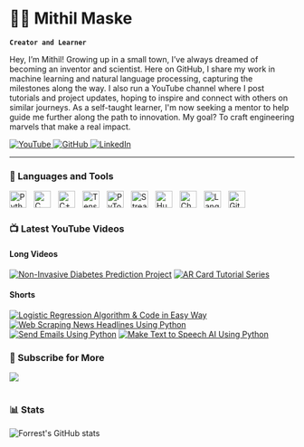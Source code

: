 # 🏄‍♂️ Mithil Maske

**`Creator and Learner`**

Hey, I’m Mithil! Growing up in a small town, I’ve always dreamed of becoming an inventor and scientist. Here on GitHub, I share my work in machine learning and natural language processing, capturing the milestones along the way. I also run a YouTube channel where I post tutorials and project updates, hoping to inspire and connect with others on similar journeys. As a self-taught learner, I'm now seeking a mentor to help guide me further along the path to innovation. My goal? To craft engineering marvels that make a real impact.


<p align="left">
   <a href="https://www.youtube.com/@ScientificMyth" target="_blank">
      <img alt="YouTube" title="Subscribe to my YouTube channel" src="https://img.shields.io/badge/YouTube-FF0000?style=for-the-badge&logo=youtube&logoColor=white"/>
   </a>
   <a href="https://github.com/mithilai" target="_blank">
      <img alt="GitHub" title="Follow me on GitHub" src="https://img.shields.io/badge/GitHub-181717?style=for-the-badge&logo=github&logoColor=white"/>
   </a>
   <a href="https://www.linkedin.com/in/mithil-maske-408588225/" target="_blank">
      <img alt="LinkedIn" title="Connect with me on LinkedIn" src="https://img.shields.io/badge/LinkedIn-0077B5?style=for-the-badge&logo=linkedin&logoColor=white"/>
   </a>
</p>


---

### 🧰 Languages and Tools

<img align="left" alt="Python" width="30px" style="padding-right:10px;" src="https://cdn.jsdelivr.net/gh/devicons/devicon/icons/python/python-plain.svg" />
<img align="left" alt="C" width="30px" style="padding-right:10px;" src="https://cdn.jsdelivr.net/gh/devicons/devicon/icons/c/c-original.svg" />
<img align="left" alt="C++" width="30px" style="padding-right:10px;" src="https://cdn.jsdelivr.net/gh/devicons/devicon/icons/cplusplus/cplusplus-line.svg" />
<img align="left" alt="TensorFlow" width="30px" style="padding-right:10px;" src="https://cdn.jsdelivr.net/gh/devicons/devicon/icons/tensorflow/tensorflow-original.svg" />
<img align="left" alt="PyTorch" width="30px" style="padding-right:10px;" src="https://cdn.jsdelivr.net/gh/devicons/devicon/icons/pytorch/pytorch-original.svg" />
<img align="left" alt="Streamlit" width="30px" style="padding-right:10px;" src="https://seeklogo.com/images/S/streamlit-logo-1A3B208AE4-seeklogo.com.png" />
<img align="left" alt="Hugging Face" width="30px" style="padding-right:10px;" src="https://huggingface.co/front/assets/huggingface_logo-noborder.svg" />
<img align="left" alt="Chormadb" width="30px" style="padding-right:10px;" src="https://github.com/user-attachments/assets/498d9a3b-e25c-4081-8152-5436fa8ecfad" />
<img align="left" alt="LangChain" width="30px" style="padding-right:10px;" src="https://api.nuget.org/v3-flatcontainer/langchain/0.15.2/icon" />
<img align="left" alt="GitHub" width="30px" style="padding-right:10px;" src="https://cdn.jsdelivr.net/gh/devicons/devicon/icons/github/github-original.svg" />

<br />

#

### 📺 Latest YouTube Videos

#### Long Videos
[![Non-Invasive Diabetes Prediction Project](https://ytcards.demolab.com/?id=tXiVuTLMv98&title=Non-Invasive+Diabetes+Prediction+Project&lang=en&background_color=%230d1117&title_color=%23ffffff&stats_color=%23dedede&max_title_lines=1&width=250&border_radius=5&duration=1343 "Non-Invasive Diabetes Prediction Project")](https://youtu.be/tXiVuTLMv98)
[![AR Card Tutorial Series](https://ytcards.demolab.com/?id=f6TPUrc7F5g&title=AR+Card+Tutorial+Series&lang=en&background_color=%230d1117&title_color=%23ffffff&stats_color=%23dedede&max_title_lines=1&width=250&border_radius=5&duration=1200 "AR Card Tutorial Series")](https://youtu.be/f6TPUrc7F5g)

#### Shorts
[![Logistic Regression Algorithm & Code in Easy Way](https://ytcards.demolab.com/?id=29zdNHDuc6A&title=Logistic+Regression+Algorithm+%26+Code+in+Easy+Way&lang=en&background_color=%230d1117&title_color=%23ffffff&stats_color=%23dedede&max_title_lines=1&width=250&border_radius=5 "Logistic Regression Algorithm & Code in Easy Way")](https://youtube.com/shorts/29zdNHDuc6A?feature=share)
[![Web Scraping News Headlines Using Python](https://ytcards.demolab.com/?id=UDugdq4LS7k&title=Web+Scraping+News+Headlines+Using+Python&lang=en&background_color=%230d1117&title_color=%23ffffff&stats_color=%23dedede&max_title_lines=1&width=250&border_radius=5 "Web Scraping News Headlines Using Python")](https://youtube.com/shorts/UDugdq4LS7k)
[![Send Emails Using Python](https://ytcards.demolab.com/?id=4TLVnD3CFVc&title=Send+Emails+Using+Python&lang=en&background_color=%230d1117&title_color=%23ffffff&stats_color=%23dedede&max_title_lines=1&width=250&border_radius=5 "Send Emails Using Python")](https://youtube.com/shorts/4TLVnD3CFVc)
[![Make Text to Speech AI Using Python](https://ytcards.demolab.com/?id=-Br-hdP2HOo&title=Make+Text+to+Speech+AI+Using+Python&lang=en&background_color=%230d1117&title_color=%23ffffff&stats_color=%23dedede&max_title_lines=1&width=250&border_radius=5 "Make Text to Speech AI Using Python")](https://youtube.com/shorts/-Br-hdP2HOo)

### 🎥 Subscribe for More
[<img src="https://custom-icon-badges.demolab.com/badge/-Subscribe%20For%20More-red?style=for-the-badge&logo=video&logoColor=white"/>](https://www.youtube.com/c/fknight?sub_confirmation=1)

#

### 📊 Stats

![Forrest's GitHub stats](https://github-readme-stats.vercel.app/api?username=forrestknight&show_icons=true&theme=gruvbox)

<!-- ![GitHub Streak](https://streak-stats.demolab.com?user=ForrestKnight&theme=gruvbox&border_radius=4.5) -->

#
<!--
<details>
 <summary><h3>👨‍💻 Forrest's Coding Journey</h3></summary>
   I started my coding journey as a naive computer science student with a passion to learn everything I could about this programming world - code, unix, linux, theory. And all the while, teaching myself iOS development with a dream to build my own app, but that soon got overshadowed by my desire to excel in Java. A desire that landed me a full-stack software engineering job upon graduation. However, I had another desire I had been pursuing throughout this time - YouTube content creation. I eventually ended up quitting my software engineering job to pursue YouTube full-time, and that has been my focus ever since. But there's something that's always bothered me about my journey - abandoning my dream of building my own app to pursue the safe route, a job. Now I've already taken the leap away from that safety net into this uncomfortable, unexplored world that it being a creator. And it worked out, but again, it became comfortable. It's easier to create a video than go out on a ledge and build my own product. I do have to eat, at the end of the day, but I think it's time. It's time to get uncomfortable again. I have a burning desire to get back on the horse, and fulfill that dream younger me had of building my own app, my own product. And in order to do that, I'll be implmementing a few measures to streamline my YouTube content to focus more time on fulfilling that dream - a dream that I'll be ready to tackle in 2023 due to the measure I'm putting in place now until the end of 2022. Don't wait up, because I'm coming.
-->
[youtube]: https://www.youtube.com/@ScientificMyth
